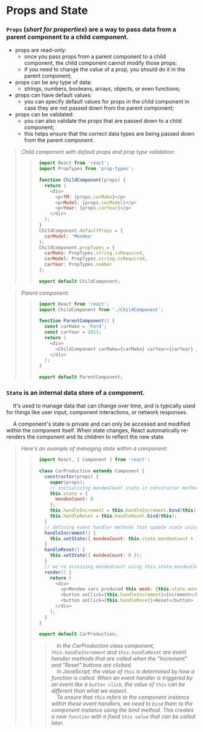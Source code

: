 # Props and State

### ``Props`` (_short for properties_) are a way to pass data from a parent component to a child component.
* props are read-only: 
  + once you pass props from a parent component to a child component, the child component cannot modify those props;
  + if you need to change the value of a prop, you should do it in the parent component;
* props can be any type of data: 
  + strings, numbers, booleans, arrays, objects, or even functions;
* props can have default values: 
  + you can specify default values for props in the child component in case they are not passed down from the parent component;
* props can be validated: 
  + you can also validate the props that are passed down to a child component;
  + this helps ensure that the correct data types are being passed down from the parent component.

> _Child component with default props and prop type validation:_
> > ```javascript
> >  import React from 'react';
> >  import PropTypes from 'prop-types';
> >  
> >  function ChildComponent(props) {
> >    return (
> >      <div>
> >        <p>TM: {props.carMake}</p>
> >        <p>Model: {props.carModel}</p>
> >        <p>Year: {props.carYear}</p>
> >      </div>
> >    );
> >  }
> >  ChildComponent.defaultProps = {
> >    carModel: 'Mondeo'
> >  };
> >  ChildComponent.propTypes = {
> >    carMake: PropTypes.string.isRequired,
> >    carModel: PropTypes.string.isRequired,
> >    carYear: PropTypes.number
> >  };
> >  
> >  export default ChildComponent;
> > ```

> _Parent component:_
> > ```javascript
> >  import React from 'react';
> >  import ChildComponent from './ChildComponent';
> >  
> >  function ParentComponent() {
> >    const carMake = 'Ford';
> >    const carYear = 2011;
> >    return (
> >      <div>
> >        <ChildComponent carMake={carMake} carYear={carYear} />
> >      </div>
> >    );
> >  }
> >  
> >  export default ParentComponent;
> > ```

### ``State`` is an internal data store of a component.

&emsp; It's used to manage data that can change over time, and is typically used for things like user input, component interactions, or network responses.

&emsp; A component's state is private and can only be accessed and modified within the component itself. When state changes, React automatically re-renders the component and its children to reflect the new state.

> _Here's an example of managing state within a component:_
> > ```javascript
> >  import React, { Component } from 'react';
> >  
> >  class CarProduction extends Component {
> >    constructor(props) {
> >      super(props);
> >      // initializing mondeoCount state in constructor method
> >      this.state = {
> >        mondeoCount: 0
> >      };  
> >      this.handleIncrement = this.handleIncrement.bind(this);
> >      this.handleReset = this.handleReset.bind(this);
> >    }
> >    // defining event handler methods that update state using this.setState
> >    handleIncrement() {
> >      this.setState({ mondeoCount: this.state.mondeoCount + 1 });
> >    }
> >    handleReset() {
> >      this.setState({ mondeoCount: 0 });
> >    }
> >    // we're accessing mondeoCount using this.state.mondeoCount and binding event handlers to appropriate buttons
> >    render() {
> >      return (
> >        <div>
> >          <p>Mondeo cars produced this week: {this.state.mondeoCount}</p>
> >          <button onClick={this.handleIncrement}>Increment</button>
> >          <button onClick={this.handleReset}>Reset</button>
> >        </div>
> >      );
> >    }
> >  }
> >  
> >  export default CarProduction;
> > ```
> > > &emsp;_In the CarProduction class component, ``this.handleIncrement`` and ``this.handleReset`` are event handler methods that are called when the "Increment" and "Reset" buttons are clicked._\
> > > &emsp;_In JavaScript, the value of `this` is determined by how a function is called. When an event handler is triggered by an event like a `button click`, the value of `this` can be different than what we expect._\
> > > &emsp;_To ensure that `this` refers to the component instance within these event handlers, we need to `bind` them to the component instance using the bind method. This creates a new `function` with a fixed `this value` that can be called later._





